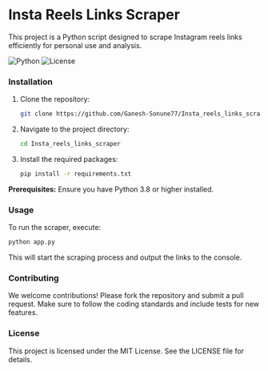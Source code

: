 # Insta Reels Links Scraper
This project is a Python script designed to scrape Instagram reels links efficiently for personal use and analysis.

![Python](https://img.shields.io/badge/Python-3.8%2B-blue)
![License](https://img.shields.io/badge/License-MIT-yellow.svg)

### Installation
1. Clone the repository:
   ```bash
   git clone https://github.com/Ganesh-Sonune77/Insta_reels_links_scraper.git
   ```
2. Navigate to the project directory:
   ```bash
   cd Insta_reels_links_scraper
   ```
3. Install the required packages:
   ```bash
   pip install -r requirements.txt
   ```
**Prerequisites:** Ensure you have Python 3.8 or higher installed.

### Usage
To run the scraper, execute:
```bash
python app.py
```
This will start the scraping process and output the links to the console.

### Contributing
We welcome contributions! Please fork the repository and submit a pull request. Make sure to follow the coding standards and include tests for new features.

### License
This project is licensed under the MIT License. See the LICENSE file for details.

